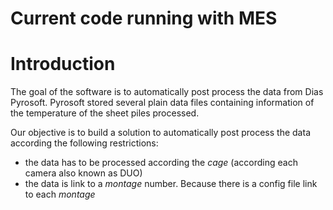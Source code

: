 # Current code running with MES

# Introduction 

The goal of the software is to automatically post process the data from Dias Pyrosoft. Pyrosoft stored several plain data files containing 
information of the temperature of the sheet piles processed.

Our objective is to build a solution to automatically post process the data according the following restrictions: 

- the data has to be processed according the *cage* (according each camera also known as DUO)
- the data is link to a *montage* number. Because there is a config file link to each *montage*
